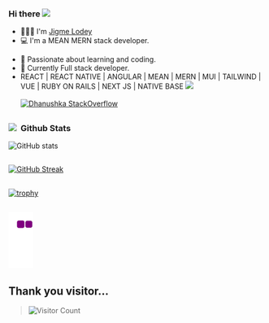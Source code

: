 ### Hi there <img src="https://github.com/TheDudeThatCode/TheDudeThatCode/blob/master/Assets/Hi.gif" width="29px">
- 👨🏻‍💻 I'm [Jigme Lodey](https://www.jigmeloday.com/)
- 💻 I'm a MEAN MERN stack developer.
<!-- - ✔️ Familiar with: -->
- 🔗 Passionate about learning and coding.
- 🏢 Currently Full stack developer.
- REACT | REACT NATIVE | ANGULAR | MEAN | MERN | MUI | TAILWIND | VUE | RUBY ON RAILS | NEXT JS | NATIVE BASE 
<img src="https://user-images.githubusercontent.com/73097560/115834477-dbab4500-a447-11eb-908a-139a6edaec5c.gif"><br><br>
[![Dhanushka StackOverflow](https://github-readme-stackoverflow.vercel.app/?userID=12557899)](https://stackoverflow.com/users/3840208/dhanushka)
##

### <img src="https://media.giphy.com/media/iY8CRBdQXODJSCERIr/giphy.gif" width="30px">&nbsp; Github Stats

![GitHub stats](https://github-readme-stats.vercel.app/api?username=jigmeloday&show_icons=true&theme=transparent)
##
[![GitHub Streak](https://github-readme-streak-stats.herokuapp.com?user=jigmeloday&theme=windows-dark&hide_border=true)](https://git.io/streak-stats)

##
[![trophy](https://github-profile-trophy.vercel.app/?username=jigmeloday&theme=onedark)](https://github.com/ryo-ma/github-profile-trophy)

## 
![snake gif](https://github.com/jigmeloday/jigmeloday/blob/output/github-contribution-grid-snake.gif)
## Thank you visitor...

>![Visitor Count](https://profile-counter.glitch.me/{jigmeloday}/count.svg)


<!--
**namekainPsycho/namekainPsycho** is a ✨ _special_ ✨ repository because its `README.md` (this file) appears on your GitHub profile.

Here are some ideas to get you started:


-->

